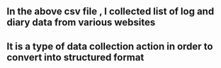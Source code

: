 ## In the above csv file , I collected list of log and diary data from various websites
## It is a type of data collection action in order to convert into structured format
